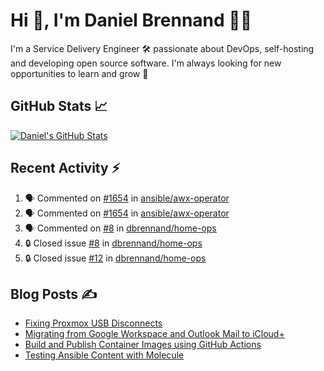 # Hi 👋, I'm Daniel Brennand 👨‍💻

I'm a Service Delivery Engineer 🛠 passionate about DevOps, self-hosting and developing open source software. I'm always looking for new opportunities to learn and grow 🌱

## GitHub Stats 📈

[![Daniel's GitHub Stats](https://github-readme-stats.vercel.app/api?username=dbrennand&show_icons=true&count_private=true&hide_border=true&theme=dark)](https://github.com/anuraghazra/github-readme-stats)

## Recent Activity ⚡

<!--START_SECTION:activity-->
1. 🗣 Commented on [#1654](https://github.com/ansible/awx-operator/pull/1654#issuecomment-2210566887) in [ansible/awx-operator](https://github.com/ansible/awx-operator)
2. 🗣 Commented on [#1654](https://github.com/ansible/awx-operator/pull/1654#issuecomment-2210304267) in [ansible/awx-operator](https://github.com/ansible/awx-operator)
3. 🗣 Commented on [#8](https://github.com/dbrennand/home-ops/issues/8#issuecomment-2209019837) in [dbrennand/home-ops](https://github.com/dbrennand/home-ops)
4. 🔒 Closed issue [#8](https://github.com/dbrennand/home-ops/issues/8) in [dbrennand/home-ops](https://github.com/dbrennand/home-ops)
5. 🔒 Closed issue [#12](https://github.com/dbrennand/home-ops/issues/12) in [dbrennand/home-ops](https://github.com/dbrennand/home-ops)
<!--END_SECTION:activity-->

## Blog Posts ✍

<!-- BLOG-POST-LIST:START -->
- [Fixing Proxmox USB Disconnects](https://danielbrennand.com/blog/proxmox-fix-usb-disconnect/)
- [Migrating from Google Workspace and Outlook Mail to iCloud+](https://danielbrennand.com/blog/google-outlook-to-icloud+/)
- [Build and Publish Container Images using GitHub Actions](https://danielbrennand.com/blog/build-and-publish-container-image-gha/)
- [Testing Ansible Content with Molecule](https://danielbrennand.com/blog/testing-ansible-content/)
<!-- BLOG-POST-LIST:END -->
